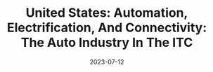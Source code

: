---
category:
- .nan
date: 2023-07-12
keyword_suggestion: ubuntu install docker
post_inspiration: https://www.mondaq.com/unitedstates/patent/1307482/automation-electrification-and-connectivity-the-auto-industry-in-the-itc
silot_terms: digital automation
title: 'United States: <b>Automation</b>, Electrification, And Connectivity: The Auto
  Industry In The ITC'
---